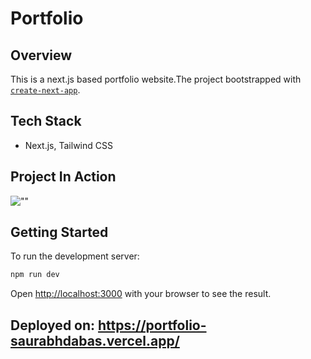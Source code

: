 # Portfolio

## Overview

This is a next.js based portfolio website.The project bootstrapped with [`create-next-app`](https://github.com/vercel/next.js/tree/canary/packages/create-next-app).

## Tech Stack
  - Next.js, Tailwind CSS

## Project In Action

![""](https://github.com/saurabhdabas/portfolio/blob/main/docs/portfolio.gif?raw=true)


## Getting Started

To run the development server:

```bash
npm run dev

```

Open [http://localhost:3000](http://localhost:3000) with your browser to see the result.

## Deployed on: https://portfolio-saurabhdabas.vercel.app/

